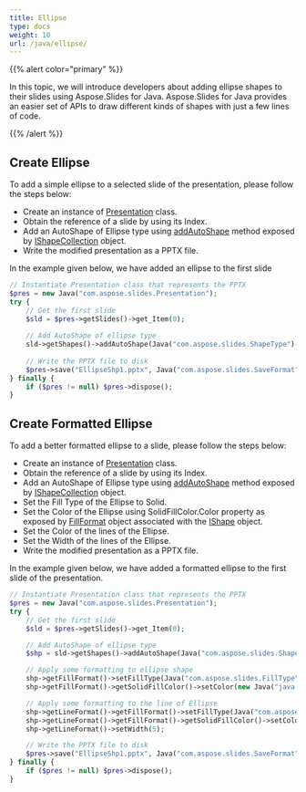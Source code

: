 ```yaml
---
title: Ellipse
type: docs
weight: 10
url: /java/ellipse/
---
```



{{% alert color="primary" %}} 

In this topic, we will introduce developers about adding ellipse shapes to their slides using Aspose.Slides for Java. Aspose.Slides for Java provides an easier set of APIs to draw different kinds of shapes with just a few lines of code.

{{% /alert %}} 

## **Create Ellipse**
To add a simple ellipse to a selected slide of the presentation, please follow the steps below:

- Create an instance of [Presentation](http://www.aspose.com/api/java/slides/com.aspose.slides/classes/Presentation) class.
- Obtain the reference of a slide by using its Index.
- Add an AutoShape of Ellipse type using [addAutoShape](https://apireference.aspose.com/slides/java/com.aspose.slides/IShapeCollection#addAutoShape-int-float-float-float-float-) method exposed by [IShapeCollection](https://apireference.aspose.com/slides/java/com.aspose.slides/IShapeCollection) object.
- Write the modified presentation as a PPTX file.

In the example given below, we have added an ellipse to the first slide

```php
// Instantiate Presentation class that represents the PPTX
$pres = new Java("com.aspose.slides.Presentation");
try {
    // Get the first slide
    $sld = $pres->getSlides()->get_Item(0);
    
    // Add AutoShape of ellipse type
    sld->getShapes()->addAutoShape(Java("com.aspose.slides.ShapeType")->Ellipse, 50, 150, 150, 50);
    
    // Write the PPTX file to disk
    $pres->save("EllipseShp1.pptx", Java("com.aspose.slides.SaveFormat")->Pptx);
} finally {
    if ($pres != null) $pres->dispose();
}
```

## **Create Formatted Ellipse**
To add a better formatted ellipse to a slide, please follow the steps below:

- Create an instance of [Presentation](http://www.aspose.com/api/java/slides/com.aspose.slides/classes/Presentation) class.
- Obtain the reference of a slide by using its Index.
- Add an AutoShape of Ellipse type using [addAutoShape](https://apireference.aspose.com/slides/java/com.aspose.slides/IShapeCollection#addAutoShape-int-float-float-float-float-) method exposed by [IShapeCollection](https://apireference.aspose.com/slides/java/com.aspose.slides/IShapeCollection) object.
- Set the Fill Type of the Ellipse to Solid.
- Set the Color of the Ellipse using SolidFillColor.Color property as exposed by [FillFormat](https://apireference.aspose.com/slides/java/com.aspose.slides/IFillFormat) object associated with the [IShape](https://apireference.aspose.com/slides/java/com.aspose.slides/IShape) object.
- Set the Color of the lines of the Ellipse.
- Set the Width of the lines of the Ellipse.
- Write the modified presentation as a PPTX file.

In the example given below, we have added a formatted ellipse to the first slide of the presentation.

```php
// Instantiate Presentation class that represents the PPTX
$pres = new Java("com.aspose.slides.Presentation");
try {
    // Get the first slide
    $sld = $pres->getSlides()->get_Item(0);

    // Add AutoShape of ellipse type
    $shp = sld->getShapes()->addAutoShape(Java("com.aspose.slides.ShapeType")->Ellipse, 50, 150, 150, 50);

    // Apply some formatting to ellipse shape
    shp->getFillFormat()->setFillType(Java("com.aspose.slides.FillType")->Solid);
    shp->getFillFormat()->getSolidFillColor()->setColor(new Java("java.awt.Color", PresetColor.Chocolate));

    // Apply some formatting to the line of Ellipse
    shp->getLineFormat()->getFillFormat()->setFillType(Java("com.aspose.slides.FillType")->Solid);
    shp->getLineFormat()->getFillFormat()->getSolidFillColor()->setColorJava("java.awt.Color")->BLACK);
    shp->getLineFormat()->setWidth(5);

    // Write the PPTX file to disk
    $pres->save("EllipseShp1.pptx", Java("com.aspose.slides.SaveFormat")->Pptx);
} finally {
    if ($pres != null) $pres->dispose();
}
```
